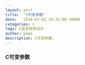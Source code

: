 ```yaml
---
layout: post
title:  "C可变参数"
date:   2018-03-01 19:31:00 +0800
categories: C
tags: C语言程序设计
author: pepe
description: C可变参数.
---
```


### **C可变参数**
























